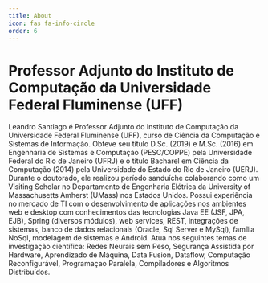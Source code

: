 ```yaml
---
title: About
icon: fas fa-info-circle
order: 6
---
```


[//]: <> (<!-->> Add Markdown syntax content to file `_tabs/about.md`{: .filepath } and it will show up on this page.)



# Professor Adjunto do Instituto de Computação da Universidade Federal Fluminense (UFF)

Leandro Santiago é Professor Adjunto do Instituto de Computação da Universidade Federal Fluminense (UFF), curso de Ciência da Computação e Sistemas de Informação. Obteve seu título D.Sc. (2019) e M.Sc. (2016) em Engenharia de Sistemas e Computação (PESC/COPPE) pela Universidade Federal do Rio de Janeiro (UFRJ) e o título Bacharel em Ciência da Computação (2014) pela Universidade do Estado do Rio de Janeiro (UERJ). Durante o doutorado, ele realizou período sanduíche colaborando como um Visiting Scholar no Departamento de Engenharia Elétrica da University of Massachusetts Amherst (UMass) nos Estados Unidos. Possui experiência no mercado de TI com o desenvolvimento de aplicações nos ambientes web e desktop com conhecimentos das tecnologias Java EE (JSF, JPA, EJB), Spring (diversos módulos), web services, REST, integrações de sistemas, banco de dados relacionais (Oracle, Sql Server e MySql), família NoSql, modelagem de sistemas e Android. Atua nos seguintes temas de investigação científica: Redes Neurais sem Peso, Segurança Assistida por Hardware, Aprendizado de Máquina, Data Fusion, Dataflow, Computação Reconfigurável, Programaçao Paralela, Compiladores e Algoritmos Distribuídos.
